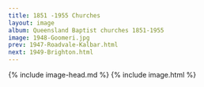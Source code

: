 ```yaml
---
title: 1851 -1955 Churches
layout: image
album: Queensland Baptist churches 1851-1955
image: 1948-Goomeri.jpg
prev: 1947-Roadvale-Kalbar.html
next: 1949-Brighton.html
---
```

 {% include image-head.md %}
{% include image.html %}